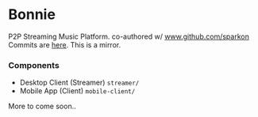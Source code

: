 # Bonnie
P2P Streaming Music Platform.
co-authored w/ www.github.com/sparkon
Commits are [here](https://www.github.com/sparkon/bonnie). This is a mirror.

### Components
- Desktop Client (Streamer) `streamer/`
- Mobile App (Client) `mobile-client/`

More to come soon..